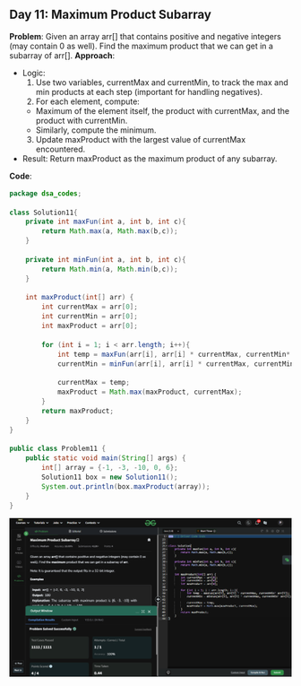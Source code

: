 ## Day 11: Maximum Product Subarray

**Problem**: Given an array arr[] that contains positive and negative integers (may contain 0 as well). Find the maximum product that we can get in a subarray of arr[].
**Approach**: 
- Logic:
  1. Use two variables, currentMax and currentMin, to track the max and min products at each step (important for handling negatives).
  2. For each element, compute:
    - Maximum of the element itself, the product with currentMax, and the product with currentMin.
    - Similarly, compute the minimum.
  3. Update maxProduct with the largest value of currentMax encountered.
- Result: Return maxProduct as the maximum product of any subarray.

**Code**:
```java
package dsa_codes;

class Solution11{
    private int maxFun(int a, int b, int c){
        return Math.max(a, Math.max(b,c));
    }

    private int minFun(int a, int b, int c){
        return Math.min(a, Math.min(b,c));
    }

    int maxProduct(int[] arr) {
        int currentMax = arr[0];
        int currentMin = arr[0];
        int maxProduct = arr[0];

        for (int i = 1; i < arr.length; i++){
            int temp = maxFun(arr[i], arr[i] * currentMax, currentMin* arr[i]);
            currentMin = minFun(arr[i], arr[i] * currentMax, currentMin* arr[i]);

            currentMax = temp;
            maxProduct = Math.max(maxProduct, currentMax);
        }
        return maxProduct;
    }
}

public class Problem11 {
    public static void main(String[] args) {
        int[] array = {-1, -3, -10, 0, 6};
        Solution11 box = new Solution11();
        System.out.println(box.maxProduct(array));
    }
}
```
![Day 11 Output](./Day11-Screenshot.png)
